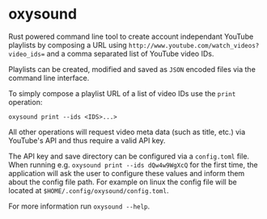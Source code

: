 # oxysound

Rust powered command line tool to create account independant YouTube playlists by composing a URL using `http://www.youtube.com/watch_videos?video_ids=` and a comma separated list of YouTube video IDs.

Playlists can be created, modified and saved as `JSON` encoded files via the command line interface.

To simply compose a playlist URL of a list of video IDs use the `print` operation:
```
oxysound print --ids <IDS>...>
```

All other operations will request video meta data (such as title, etc.) via YouTube's API and thus require a valid API key.

The API key and save directory can be configured via a `config.toml` file. 
When running e.g. `oxysound print --ids dQw4w9WgXcQ` for the first time, the application will ask the user to configure these values and inform them about the config file path.
For example on linux the config file will be located at `$HOME/.config/oxysound/config.toml`.

For more information run `oxysound --help`.
    
